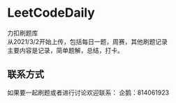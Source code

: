 # LeetCodeDaily
力扣刷题库   
从2021/3/2开始上传，包括每日一题，周赛，其他刷题记录  
主要内容是记录，简单题解，总结，打卡。

## 联系方式
如果要一起刷题或者进行讨论欢迎联系：
企鹅：814061923


